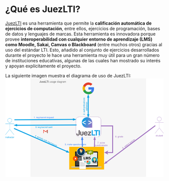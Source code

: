 # ¿Qu&eacute; es JuezLTI?
[JuezLTI](https://juezlti.eu) es una herramienta que permite la **calificación automática de ejercicios de computaci&oacute;n**, entre ellos, ejercicios de programaci&oacute;n, bases de datos y lenguajes de marcas. Esta herramienta es innovadora porque provee **interoperabilidad con cualquier entorno de aprendizaje (LMS) como Moodle, Sakai, Canvas o Blackboard** (entre muchos otros) gracias al uso del est&aacute;ndar LTI. Esto, a&ntilde;adido al conjunto de ejercicios desarrollados durante el proyecto le hace una herramienta muy &uacute;til para un gran n&uacute;mero de instituciones educativas, algunas de las cuales han mostrado su inter&eacute;s y apoyan expl&iacute;citamente el proyecto.

La siguiente imagen muestra el diagrama de uso de JuezLTI:
![JuezLTI: Usage Diagram](../docs/img/juezLTI_UsageDiagram.png)